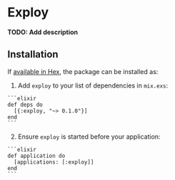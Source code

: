 # Exploy

**TODO: Add description**

## Installation

If [available in Hex](https://hex.pm/docs/publish), the package can be installed as:

  1. Add `exploy` to your list of dependencies in `mix.exs`:

    ```elixir
    def deps do
      [{:exploy, "~> 0.1.0"}]
    end
    ```

  2. Ensure `exploy` is started before your application:

    ```elixir
    def application do
      [applications: [:exploy]]
    end
    ```

